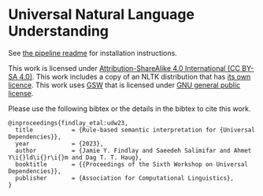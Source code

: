 # Universal Natural Language Understanding

See [the pipeline readme](pipeline) for installation instructions. 

This work is licensed under [Attribution-ShareAlike 4.0 International (CC BY-SA 4.0)](https://creativecommons.org/licenses/by-sa/4.0/). This work includes a copy of an NLTK distribution that has [its own licence](/Universal-NLU/UNLU/pipeline/src/python-lib/nltk/LICENSE.txt). 
This work uses [GSW](https://github.com/Mmaz1988/GlueSemWorkbench_v2) that is licensed under [GNU general public license](https://www.gnu.org/licenses/).

Please use the following bibtex or the details in the bibtex to cite this work.

    @inproceedings{findlay_etal:udw23,
      title           = {Rule-based semantic interpretation for {Universal Dependencies}},
      year            = {2023},
      author          = {Jamie Y. Findlay and Saeedeh Salimifar and Ahmet Y\i{}ld\i{}r\i{}m and Dag T. T. Haug},
      booktitle       = {{Proceedings of the Sixth Workshop on Universal Dependencies}},
      publisher       = {Association for Computational Linguistics},
    }

